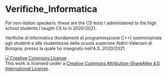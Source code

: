 # Verifiche_Informatica

*For non-Italian speakers:* these are the CS tests I administered to the high school students I taught CS to in 2020/2021. 

Verifiche di Informatica (fondamenti di programmazione C++) somministrate agli studenti e alle studentesse della scuola superiore Aldini-Valeriani di Bologna, presso la quale ho insegnato nell'A.S. 2020/2021. 

<a rel="license" href="http://creativecommons.org/licenses/by-sa/4.0/"><img alt="Creative Commons License" style="border-width:0" src="https://i.creativecommons.org/l/by-sa/4.0/88x31.png" /></a><br />This work is licensed under a <a rel="license" href="http://creativecommons.org/licenses/by-sa/4.0/">Creative Commons Attribution-ShareAlike 4.0 International License</a>.
